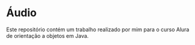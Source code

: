 # Áudio
Este repositório contém um trabalho realizado por mim para o curso Alura de orientação a objetos em Java.
